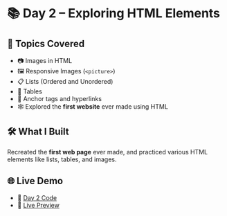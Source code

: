 # 📚 Day 2 – Exploring HTML Elements

## 🔖 Topics Covered

- 📷 Images in HTML
- 🖼️ Responsive Images (`<picture>`)
- 📋 Lists (Ordered and Unordered)
- 📑 Tables
- 🔗 Anchor tags and hyperlinks
- 🕸️ Explored the **first website** ever made using HTML

## 🛠️ What I Built

Recreated the **first web page** ever made, and practiced various HTML elements like lists, tables, and images.

## 🌐 Live Demo

- 🧠 [Day 2 Code](./code/index.html)
- 🚀 [Live Preview](https://1309.onecompiler.app/)
